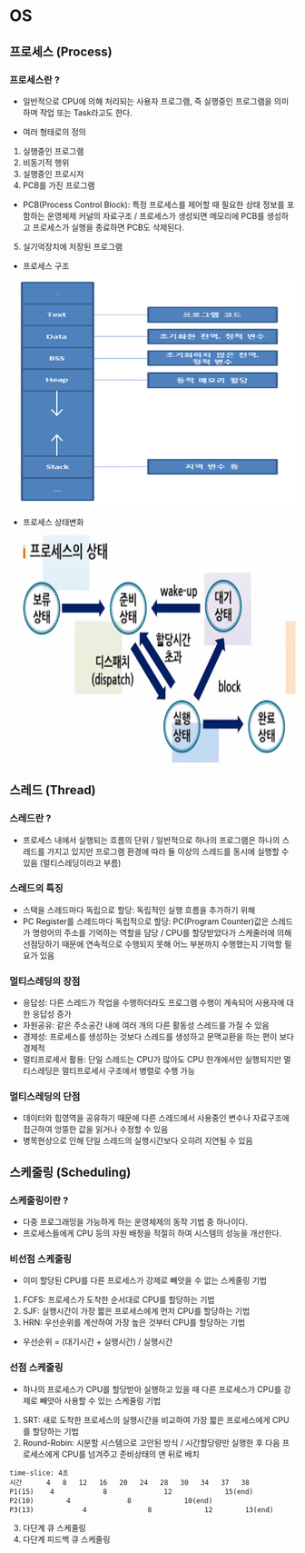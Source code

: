 # OS

## 프로세스 (Process)
### 프로세스란 ?
 * 일반적으로 CPU에 의해 처리되는 사용자 프로그램, 즉 실행중인 프로그램을 의미하며 작업 또는 Task라고도 한다.

 * 여러 형태로의 정의
  1. 실행중인 프로그램
  2. 비동기적 행위
  3. 실행중인 프로시저
  4. PCB를 가진 프로그램
   - PCB(Process Control Block): 특정 프로세스를 제어할 때 필요한 상태 정보를 포함하는 운영체제 커널의 자료구조 / 프로세스가 생성되면 메모리에 PCB를 생성하고 프로세스가 실행을 종료하면 PCB도 삭제된다.
  5. 실기억장치에 저장된 프로그램

 * 프로세스 구조
 <img src="image/processStructure.png" width="600px" height="400px" title="프로세스 구조" alt="Process Structure">

 * 프로세스 상태변화
 <img src="image/processState.png" width="600px" height="400px" title="프로세스 상태" alt="Process State">

## 스레드 (Thread)
### 스레드란 ?
 * 프로세스 내에서 실행되는 흐름의 단위 / 일반적으로 하나의 프로그램은 하나의 스레드를 가지고 있지만 프로그램 환경에 따라 둘 이상의 스레드를 동시에 실행할 수 있음 (멀티스레딩이라고 부름)

### 스레드의 특징
 * 스택을 스레드마다 독립으로 할당: 독립적인 실행 흐름을 추가하기 위해
 * PC Register를 스레드마다 독립적으로 할당: PC(Program Counter)값은 스레드가 명령어의 주소를 기억하는 역할을 담당 / CPU를 할당받았다가 스케줄러에 의해 선점당하기 때문에 연속적으로 수행되지 못해 어느 부분까지 수행했는지 기억할 필요가 있음

### 멀티스레딩의 장점
 * 응답성: 다른 스레드가 작업을 수행하더라도 프로그램 수행이 계속되어 사용자에 대한 응답성 증가
 * 자원공유: 같은 주소공간 내에 여러 개의 다른 활동성 스레드를 가질 수 있음
 * 경제성: 프로세스를 생성하는 것보다 스레드를 생성하고 문맥교환을 하는 편이 보다 경제적
 * 멀티프로세서 활용: 단일 스레드는 CPU가 많아도 CPU 한개에서만 실행되지만 멀티스레딩은 멀티프로세서 구조에서 병렬로 수행 가능

### 멀티스레딩의 단점
 * 데이터와 힙영역을 공유하기 때문에 다른 스레드에서 사용중인 변수나 자료구조에 접근하여 엉뚱한 값을 읽거나 수정할 수 있음
 * 병목현상으로 인해 단일 스레드의 실행시간보다 오히려 지연될 수 있음

## 스케줄링 (Scheduling)
### 스케줄링이란 ?
 * 다중 프로그래밍을 가능하게 하는 운영체제의 동작 기법 중 하나이다.
 * 프로세스들에게 CPU 등의 자원 배정을 적절히 하여 시스템의 성능을 개선한다.

### 비선점 스케줄링
 * 이미 할당된 CPU를 다른 프로세스가 강제로 빼앗을 수 없는 스케줄링 기법
  1. FCFS: 프로세스가 도착한 순서대로 CPU를 할당하는 기법
  2. SJF: 실행시간이 가장 짧은 프로세스에게 먼저 CPU를 할당하는 기법
  3. HRN: 우선순위를 계산하여 가장 높은 것부터 CPU를 할당하는 기법
   - 우선순위 = (대기시간 + 실행시간) / 실행시간

### 선점 스케줄링
 * 하나의 프로세스가 CPU를 할당받아 실행하고 있을 때 다른 프로세스가 CPU를 강제로 빼앗아 사용할 수 있는 스케줄링 기법
  1. SRT: 새로 도착한 프로세스의 실행시간을 비교하여 가장 짧은 프로세스에게 CPU를 할당하는 기법
  2. Round-Robin: 시분할 시스템으로 고안된 방식 / 시간할당량만 실행한 후 다음 프로세스에게 CPU를 넘겨주고 준비상태의 맨 뒤로 배치
   ```
   time-slice: 4초
   시간      4   8   12   16   20   24   28   30   34   37   38
   P1(15)    4            8              12             15(end)
   P2(10)        4              8             10(end)
   P3(13)            4               8             12        13(end)
   ```
  3. 다단계 큐 스케줄링
  4. 다단계 피드백 큐 스케줄링